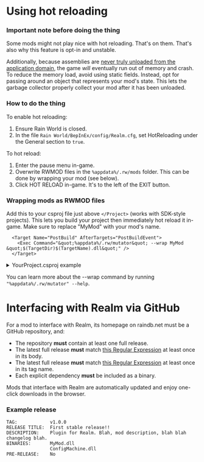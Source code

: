 # Using hot reloading

### Important note before doing the thing
Some mods might not play nice with hot reloading. That's on them. That's also why this feature is opt-in and unstable.

Additionally, because assemblies are [never truly unloaded from the application domain](https://docs.microsoft.com/en-us/dotnet/api/system.appdomain?view=net-5.0#remarks), the game *will* eventually run out of memory and crash. To reduce the memory load, avoid using static fields. Instead, opt for passing around an object that represents your mod's state. This lets the garbage collector properly collect your mod after it has been unloaded.

### How to do the thing
To enable hot reloading:
1. Ensure Rain World is closed.
2. In the file `Rain World/BepInEx/config/Realm.cfg`, set HotReloading under the General section to `true`.

To hot reload:
1. Enter the pause menu in-game.
2. Overwrite RWMOD files in the `%appdata%/.rw/mods` folder. This can be done by wrapping your mod (see below).
3. Click HOT RELOAD in-game. It's to the left of the EXIT button.

### Wrapping mods as RWMOD files
Add this to your csproj file just above `</Project>` (works with SDK-style projects). This lets you build your project then immediately hot reload it in-game. Make sure to replace "MyMod" with your mod's name.
```csproj
  <Target Name="PostBuild" AfterTargets="PostBuildEvent">
    <Exec Command="&quot;%appdata%/.rw/mutator&quot; --wrap MyMod &quot;$(TargetDir)$(TargetName).dll&quot;" />
  </Target>
```

<details>
  <summary>YourProject.csproj example</summary>

  ```csproj
  <Project Sdk="Microsoft.NET.Sdk">
    <PropertyGroup>
      <TargetFramework>net35</TargetFramework>
    </PropertyGroup>

    <ItemGroup>
      <!--Whatever references-->
    </ItemGroup>

    <Target Name="PostBuild" AfterTargets="PostBuildEvent">
      <Exec Command="&quot;%appdata%/.rw/mutator&quot; --wrap MyMod &quot;$(TargetDir)$(TargetName).dll&quot;" />
    </Target>
  </Project>
  ```
</details>

You can learn more about the --wrap command by running `"%appdata%/.rw/mutator" --help`.

# Interfacing with Realm via GitHub
For a mod to interface with Realm, its homepage on raindb.net must be a GitHub repository, and:
- The repository **must** contain at least one full release.
- The latest full release **must** match [this Regular Expression](https://regexr.com/66e7q) at least once in its body.
- The latest full release **must** match [this Regular Expression](https://regexr.com/66jb1) at least once in its tag name.
- Each explicit dependency **must** be included as a binary.

Mods that interface with Realm are automatically updated and enjoy one-click downloads in the browser.

### Example release
```
TAG:            v1.0.0
RELEASE TITLE:  First stable release!!
DESCRIPTION:    Plugin for Realm. Blah, mod description, blah blah changelog blah.
BINARIES:       MyMod.dll
                ConfigMachine.dll
PRE-RELEASE:    No
```
